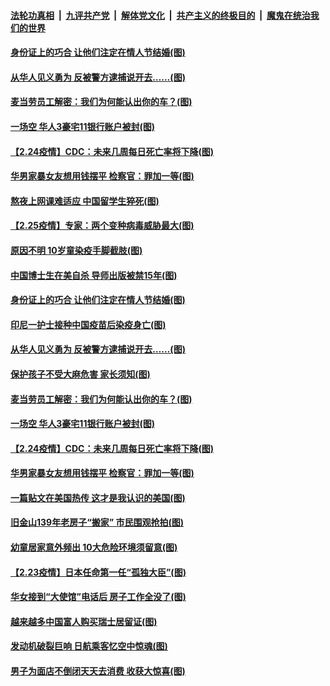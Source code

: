 

####  [法轮功真相](../../../../basic/blob/master/README.md?t=02262031) &nbsp;|&nbsp; [九评共产党](../../../../9ping.md/blob/master/README.md?t=02262031) &nbsp;|&nbsp; [解体党文化](../../../../jtdwh.md/blob/master/README.md?t=02262031)  &nbsp;|&nbsp; [共产主义的终极目的](../../../../gczydzjmd.md/blob/master/README.md?t=02262031) &nbsp;|&nbsp; [魔鬼在统治我们的世界](../../../../mgztzwmdsj.md/blob/master/README.md?t=02262031) 

#### [身份证上的巧合 让他们注定在情人节结婚(图)](../pages/p3/963757.md?t=02262031) 

#### [从华人见义勇为 反被警方逮捕说开去……(图)](../pages/p3/963680.md?t=02262031) 

#### [麦当劳员工解密：我们为何能认出你的车？(图)](../pages/p3/961788.md?t=02262031) 

#### [一场空 华人3豪宅11银行账户被封(图)](../pages/p3/963639.md?t=02262031) 

#### [【2.24疫情】CDC：未来几周每日死亡率将下降(图)](../pages/p3/963630.md?t=02262031) 

#### [华男家暴女友想用钱摆平 检察官：罪加一等(图)](../pages/p3/963595.md?t=02262031) 

#### [熬夜上网课难适应 中国留学生猝死(图)](../pages/p3/963773.md?t=02262031) 

#### [【2.25疫情】专家：两个变种病毒威胁最大(图)](../pages/p3/963760.md?t=02262031) 

#### [原因不明 10岁童染疫手脚截肢(图)](../pages/p3/963761.md?t=02262031) 

#### [中国博士生在美自杀 导师出版被禁15年(图)](../pages/p3/963756.md?t=02262031) 

#### [身份证上的巧合 让他们注定在情人节结婚(图)](../pages/p3/963757.md?t=02262031) 

#### [印尼一护士接种中国疫苗后染疫身亡(图)](../pages/p3/963736.md?t=02262031) 

#### [从华人见义勇为 反被警方逮捕说开去……(图)](../pages/p3/963680.md?t=02262031) 

#### [保护孩子不受大麻危害 家长须知(图)](../pages/p3/963750.md?t=02262031) 

#### [麦当劳员工解密：我们为何能认出你的车？(图)](../pages/p3/961788.md?t=02262031) 

#### [一场空 华人3豪宅11银行账户被封(图)](../pages/p3/963639.md?t=02262031) 

#### [【2.24疫情】CDC：未来几周每日死亡率将下降(图)](../pages/p3/963630.md?t=02262031) 

#### [华男家暴女友想用钱摆平 检察官：罪加一等(图)](../pages/p3/963595.md?t=02262031) 

#### [一篇贴文在美国热传 这才是我认识的美国(图)](../pages/p3/963531.md?t=02262031) 

#### [旧金山139年老房子“搬家” 市民围观抢拍(图)](../pages/p3/963533.md?t=02262031) 

#### [幼童居家意外频出 10大危险环境须留意(图)](../pages/p3/963529.md?t=02262031) 

#### [【2.23疫情】日本任命第一任“孤独大臣”(图)](../pages/p3/963527.md?t=02262031) 

#### [华女接到“大使馆”电话后 房子工作全没了(图)](../pages/p3/963499.md?t=02262031) 

#### [越来越多中国富人购买瑞士居留证(图)](../pages/p3/963490.md?t=02262031) 

#### [发动机破裂巨响 日航乘客忆空中惊魂(图)](../pages/p3/963414.md?t=02262031) 

#### [男子为面店不倒闭天天去消费 收获大惊喜(图)](../pages/p3/963412.md?t=02262031) 

